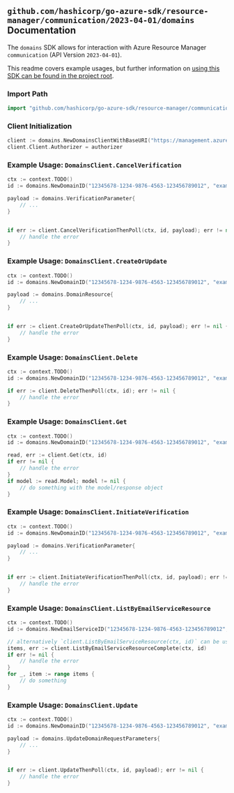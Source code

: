 
## `github.com/hashicorp/go-azure-sdk/resource-manager/communication/2023-04-01/domains` Documentation

The `domains` SDK allows for interaction with Azure Resource Manager `communication` (API Version `2023-04-01`).

This readme covers example usages, but further information on [using this SDK can be found in the project root](https://github.com/hashicorp/go-azure-sdk/tree/main/docs).

### Import Path

```go
import "github.com/hashicorp/go-azure-sdk/resource-manager/communication/2023-04-01/domains"
```


### Client Initialization

```go
client := domains.NewDomainsClientWithBaseURI("https://management.azure.com")
client.Client.Authorizer = authorizer
```


### Example Usage: `DomainsClient.CancelVerification`

```go
ctx := context.TODO()
id := domains.NewDomainID("12345678-1234-9876-4563-123456789012", "example-resource-group", "emailServiceValue", "domainValue")

payload := domains.VerificationParameter{
	// ...
}


if err := client.CancelVerificationThenPoll(ctx, id, payload); err != nil {
	// handle the error
}
```


### Example Usage: `DomainsClient.CreateOrUpdate`

```go
ctx := context.TODO()
id := domains.NewDomainID("12345678-1234-9876-4563-123456789012", "example-resource-group", "emailServiceValue", "domainValue")

payload := domains.DomainResource{
	// ...
}


if err := client.CreateOrUpdateThenPoll(ctx, id, payload); err != nil {
	// handle the error
}
```


### Example Usage: `DomainsClient.Delete`

```go
ctx := context.TODO()
id := domains.NewDomainID("12345678-1234-9876-4563-123456789012", "example-resource-group", "emailServiceValue", "domainValue")

if err := client.DeleteThenPoll(ctx, id); err != nil {
	// handle the error
}
```


### Example Usage: `DomainsClient.Get`

```go
ctx := context.TODO()
id := domains.NewDomainID("12345678-1234-9876-4563-123456789012", "example-resource-group", "emailServiceValue", "domainValue")

read, err := client.Get(ctx, id)
if err != nil {
	// handle the error
}
if model := read.Model; model != nil {
	// do something with the model/response object
}
```


### Example Usage: `DomainsClient.InitiateVerification`

```go
ctx := context.TODO()
id := domains.NewDomainID("12345678-1234-9876-4563-123456789012", "example-resource-group", "emailServiceValue", "domainValue")

payload := domains.VerificationParameter{
	// ...
}


if err := client.InitiateVerificationThenPoll(ctx, id, payload); err != nil {
	// handle the error
}
```


### Example Usage: `DomainsClient.ListByEmailServiceResource`

```go
ctx := context.TODO()
id := domains.NewEmailServiceID("12345678-1234-9876-4563-123456789012", "example-resource-group", "emailServiceValue")

// alternatively `client.ListByEmailServiceResource(ctx, id)` can be used to do batched pagination
items, err := client.ListByEmailServiceResourceComplete(ctx, id)
if err != nil {
	// handle the error
}
for _, item := range items {
	// do something
}
```


### Example Usage: `DomainsClient.Update`

```go
ctx := context.TODO()
id := domains.NewDomainID("12345678-1234-9876-4563-123456789012", "example-resource-group", "emailServiceValue", "domainValue")

payload := domains.UpdateDomainRequestParameters{
	// ...
}


if err := client.UpdateThenPoll(ctx, id, payload); err != nil {
	// handle the error
}
```
